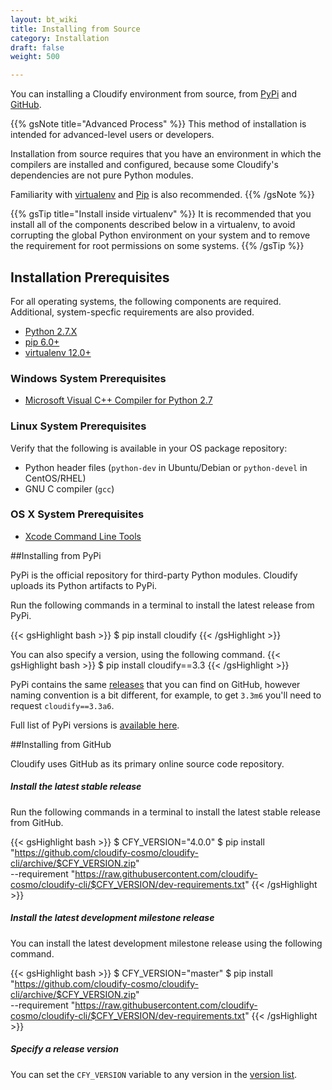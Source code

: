 ```yaml
---
layout: bt_wiki
title: Installing from Source
category: Installation
draft: false
weight: 500

---
```


You can installing a Cloudify environment from source, from [PyPi](https://pypi.python.org/pypi)
and [GitHub](http://github.com/).

{{% gsNote title="Advanced Process" %}}
This method of installation is intended for advanced-level users or developers.

Installation from source requires that you have an environment in which the compilers are installed and
configured, because some Cloudify's dependencies are not pure Python modules.


Familiarity with [virtualenv](https://virtualenv.readthedocs.org/en/latest/) and [Pip](https://pip.pypa.io/en/stable/) is also recommended.
{{% /gsNote %}}

{{% gsTip title="Install inside virtualenv" %}}
It is recommended that you install all of the components described below in a virtualenv,
to avoid corrupting the global Python environment on your system and to
remove the requirement for root permissions on some systems.
{{% /gsTip %}}

## Installation Prerequisites
For all operating systems, the following components are required. Additional, system-specfic requirements are also provided.

* [Python 2.7.X](https://www.python.org/downloads/)
* [pip 6.0+](https://pip.pypa.io/en/stable/installing/)
* [virtualenv 12.0+](https://virtualenv.readthedocs.org/en/latest/installation.html)


### Windows System Prerequisites
* [Microsoft Visual C++ Compiler for Python 2.7](https://www.microsoft.com/en-us/download/details.aspx?id=44266)

### Linux System Prerequisites

Verify that the following is available in your OS package repository:

* Python header files (`python-dev` in Ubuntu/Debian or `python-devel` in CentOS/RHEL)
* GNU C compiler (`gcc`)


### OS X System Prerequisites

* [Xcode Command Line Tools](https://developer.apple.com/library/ios/technotes/tn2339/_index.html#//apple_ref/doc/uid/DTS40014588-CH1-DOWNLOADING_COMMAND_LINE_TOOLS_IS_NOT_AVAILABLE_IN_XCODE_FOR_OS_X_10_9__HOW_CAN_I_INSTALL_THEM_ON_MY_MACHINE_)

##Installing from PyPi

PyPi is the official repository for third-party Python modules. Cloudify uploads
its Python artifacts to PyPi.

Run the following commands in a terminal to install the latest release from PyPi.

{{< gsHighlight bash >}}
$ pip install cloudify
{{< /gsHighlight >}}

You can also specify a version, using the following command.
{{< gsHighlight bash >}}
$ pip install cloudify==3.3
{{< /gsHighlight >}}

PyPi contains the same [releases](https://github.com/cloudify-cosmo/cloudify-cli/tags) that you can find on GitHub, however naming convention
is a bit different, for example, to get `3.3m6` you'll need to request
`cloudify==3.3a6`.

Full list of PyPi versions is [available here](https://pypi.python.org/pypi/cloudify/json).

##Installing from GitHub

Cloudify uses GitHub as its primary online source code repository.


##### Install the latest stable release

Run the following commands in a terminal to install the latest stable release from GitHub.

{{< gsHighlight bash >}}
$ CFY_VERSION="4.0.0"
$ pip install "https://github.com/cloudify-cosmo/cloudify-cli/archive/$CFY_VERSION.zip" \
  --requirement "https://raw.githubusercontent.com/cloudify-cosmo/cloudify-cli/$CFY_VERSION/dev-requirements.txt"
{{< /gsHighlight >}}


##### Install the latest development milestone release

You can install the latest development milestone release using the following command.

{{< gsHighlight bash >}}
$ CFY_VERSION="master"
$ pip install "https://github.com/cloudify-cosmo/cloudify-cli/archive/$CFY_VERSION.zip" \
  --requirement "https://raw.githubusercontent.com/cloudify-cosmo/cloudify-cli/$CFY_VERSION/dev-requirements.txt"
{{< /gsHighlight >}}


##### Specify a release version

You can set the `CFY_VERSION` variable to any version in the [version list](https://github.com/cloudify-cosmo/cloudify-cli/tags).
